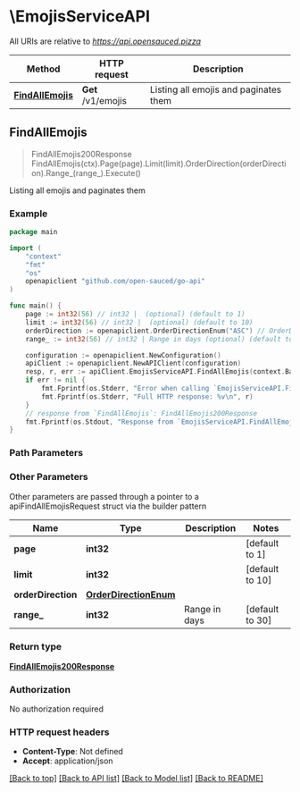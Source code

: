 # \EmojisServiceAPI

All URIs are relative to *https://api.opensauced.pizza*

Method | HTTP request | Description
------------- | ------------- | -------------
[**FindAllEmojis**](EmojisServiceAPI.md#FindAllEmojis) | **Get** /v1/emojis | Listing all emojis and paginates them



## FindAllEmojis

> FindAllEmojis200Response FindAllEmojis(ctx).Page(page).Limit(limit).OrderDirection(orderDirection).Range_(range_).Execute()

Listing all emojis and paginates them

### Example

```go
package main

import (
    "context"
    "fmt"
    "os"
    openapiclient "github.com/open-sauced/go-api"
)

func main() {
    page := int32(56) // int32 |  (optional) (default to 1)
    limit := int32(56) // int32 |  (optional) (default to 10)
    orderDirection := openapiclient.OrderDirectionEnum("ASC") // OrderDirectionEnum |  (optional)
    range_ := int32(56) // int32 | Range in days (optional) (default to 30)

    configuration := openapiclient.NewConfiguration()
    apiClient := openapiclient.NewAPIClient(configuration)
    resp, r, err := apiClient.EmojisServiceAPI.FindAllEmojis(context.Background()).Page(page).Limit(limit).OrderDirection(orderDirection).Range_(range_).Execute()
    if err != nil {
        fmt.Fprintf(os.Stderr, "Error when calling `EmojisServiceAPI.FindAllEmojis``: %v\n", err)
        fmt.Fprintf(os.Stderr, "Full HTTP response: %v\n", r)
    }
    // response from `FindAllEmojis`: FindAllEmojis200Response
    fmt.Fprintf(os.Stdout, "Response from `EmojisServiceAPI.FindAllEmojis`: %v\n", resp)
}
```

### Path Parameters



### Other Parameters

Other parameters are passed through a pointer to a apiFindAllEmojisRequest struct via the builder pattern


Name | Type | Description  | Notes
------------- | ------------- | ------------- | -------------
 **page** | **int32** |  | [default to 1]
 **limit** | **int32** |  | [default to 10]
 **orderDirection** | [**OrderDirectionEnum**](OrderDirectionEnum.md) |  | 
 **range_** | **int32** | Range in days | [default to 30]

### Return type

[**FindAllEmojis200Response**](FindAllEmojis200Response.md)

### Authorization

No authorization required

### HTTP request headers

- **Content-Type**: Not defined
- **Accept**: application/json

[[Back to top]](#) [[Back to API list]](../README.md#documentation-for-api-endpoints)
[[Back to Model list]](../README.md#documentation-for-models)
[[Back to README]](../README.md)

